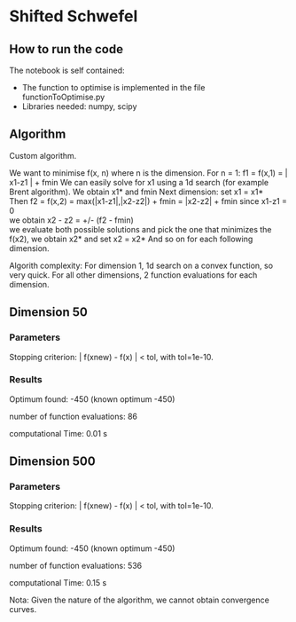 # Shifted Schwefel

## How to run the code

The notebook is self contained:
* The function to optimise is implemented in the file functionToOptimise.py  
* Libraries needed: numpy, scipy

## Algorithm

Custom algorithm.

We want to minimise f(x, n) where n is the dimension.
For n = 1: f1 = f(x,1) = | x1-z1 | + fmin
We can easily solve for x1 using a 1d search (for example Brent algorithm). We obtain x1* and fmin
Next dimension: set x1 = x1*  
Then f2 = f(x,2) = max(|x1-z1|,|x2-z2|) + fmin = |x2-z2| + fmin since x1-z1 = 0  
we obtain x2 - z2 = +/- (f2 - fmin)  
we evaluate both possible solutions and pick the one that minimizes the f(x2), we obtain x2* and set x2 = x2*
And so on for each following dimension.

Algorith complexity: For dimension 1, 1d search on a convex function, so very quick.
For all other dimensions, 2 function evaluations for each dimension.

## Dimension 50

### Parameters

Stopping criterion: | f(xnew) - f(x) | < tol, with tol=1e-10.

### Results

Optimum found: -450 (known optimum -450)

number of function evaluations: 86

computational Time: 0.01 s


## Dimension 500

### Parameters

Stopping criterion: | f(xnew) - f(x) | < tol, with tol=1e-10.

### Results

Optimum found: -450 (known optimum -450)

number of function evaluations: 536

computational Time: 0.15 s

Nota: Given the nature of the algorithm, we cannot obtain convergence curves.
